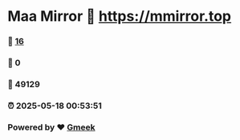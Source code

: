 # Maa Mirror :link: https://mmirror.top 
### :page_facing_up: [16](https://mmirror.top/tag.html) 
### :speech_balloon: 0 
### :hibiscus: 49129 
### :alarm_clock: 2025-05-18 00:53:51 
### Powered by :heart: [Gmeek](https://github.com/Meekdai/Gmeek)
